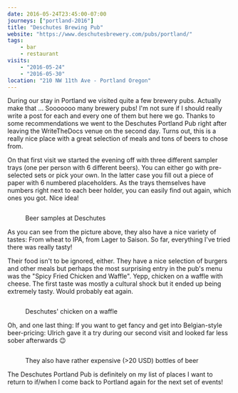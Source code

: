 ```yaml
---
date: 2016-05-24T23:45:00-07:00
journeys: ["portland-2016"]
title: "Deschutes Brewing Pub"
website: "https://www.deschutesbrewery.com/pubs/portland/"
tags:
    - bar
    - restaurant
visits:
    - "2016-05-24"
    - "2016-05-30"
location: "210 NW 11th Ave - Portland Oregon"
---
```


During our stay in Portland we visited quite a few brewery pubs. Actually make
that ... Sooooooo many brewery pubs! I'm not sure if I should really write a
post for each and every one of them but here we go. Thanks to some
recommendations we went to the Deschutes Portland Pub right after leaving the
WriteTheDocs venue on the second day. Turns out, this is a really nice place
with a great selection of meals and tons of beers to chose from.

On that first visit we started the evening off with three different sampler
trays (one per person with 6 different beers). You can either go with
pre-selected sets or pick your own. In the latter case you fill out a piece of
paper with 6 numbered placeholders. As the trays themselves have numbers right
next to each beer holder, you can easily find out again, which ones you
got. Nice idea!

<figure>
<img src="/images/portland2016/deschutes-samplers.jpg" alt="">
<figcaption><p>Beer samples at Deschutes</p></figcaption>
</figure>

As you can see from the picture above, they also have a nice variety of tastes:
From wheat to IPA, from Lager to Saison. So far, everything I've tried there was
really tasty!

Their food isn't to be ignored, either. They have a nice selection of burgers
and other meals but perhaps the most surprising entry in the pub's menu was the
"Spicy Fried Chicken and Waffle". Yepp, chicken on a waffle with cheese. The
first taste was mostly a cultural shock but it ended up being extremely
tasty. Would probably eat again.

<figure>
<img src="/images/portland2016/chicken-waffle.jpg" alt="">
<figcaption><p>Deschutes' chicken on a waffle</p></figcaption>
</figure>

Oh, and one last thing: If you want to get fancy and get into Belgian-style
beer-pricing: Ulrich gave it a try during our second visit and looked far less
sober afterwards 😉

<figure>
<img src="/images/portland2016/expensive-taste.jpg" alt="">
<figcaption><p>They also have rather expensive (>20 USD) bottles of beer</p></figcaption>
</figure>

The Deschutes Portland Pub is definitely on my list of places I want to return
to if/when I come back to Portland again for the next set of events!
